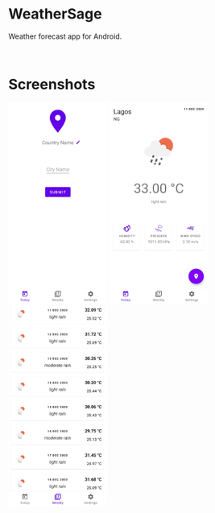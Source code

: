 # WeatherSage
Weather forecast app for Android.

<br>

# Screenshots
<img src="screenshots/ws_location_entry.jpg" height="400" alt="Location Entry"/>
<img src="screenshots/ws_current_forecast.jpg" height="400" alt="Current Forecast"/>
<img src="screenshots/ws_weekly_forecast.jpg" height="400" alt="Weekly Forecast"/>

